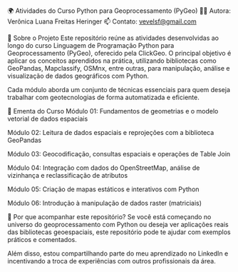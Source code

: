 🌍 Atividades do Curso Python para Geoprocessamento (PyGeo)
👩‍💻 Autora: Verônica Luana Freitas Heringer
📫 Contato: vevelsf@gmail.com

📌 Sobre o Projeto
Este repositório reúne as atividades desenvolvidas ao longo do curso Linguagem de Programação Python para Geoprocessamento (PyGeo), oferecido pela ClickGeo.
O principal objetivo é aplicar os conceitos aprendidos na prática, utilizando bibliotecas como GeoPandas, Mapclassify, OSMnx, entre outras, para manipulação, análise e visualização de dados geográficos com Python.

Cada módulo aborda um conjunto de técnicas essenciais para quem deseja trabalhar com geotecnologias de forma automatizada e eficiente.

🧭 Ementa do Curso
Módulo 01: Fundamentos de geometrias e o modelo vetorial de dados espaciais

Módulo 02: Leitura de dados espaciais e reprojeções com a biblioteca GeoPandas

Módulo 03: Geocodificação, consultas espaciais e operações de Table Join

Módulo 04: Integração com dados do OpenStreetMap, análise de vizinhança e reclassificação de atributos

Módulo 05: Criação de mapas estáticos e interativos com Python

Módulo 06: Introdução à manipulação de dados raster (matriciais)

🚀 Por que acompanhar este repositório?
Se você está começando no universo do geoprocessamento com Python ou deseja ver aplicações reais das bibliotecas geoespaciais, este repositório pode te ajudar com exemplos práticos e comentados.

Além disso, estou compartilhando parte do meu aprendizado no LinkedIn e incentivando a troca de experiências com outros profissionais da área.

